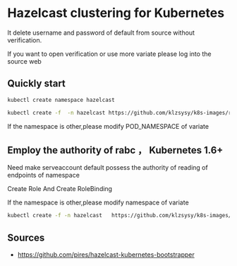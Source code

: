 # Hazelcast clustering for Kubernetes

It delete username and password of default from source without verification.

If you want to open verification or use more variate please log into the source web



## Quickly start

```bash
kubectl create namespace hazelcast

kubectl create -f  -n hazelcast https://github.com/klzsysy/k8s-images/raw/master/hazelcast-kubernetes/hazelcast-k8s.yaml

```

If the namespace is other,please modify POD_NAMESPACE of variate





## Employ the authority of rabc ， Kubernetes 1.6+

 Need make serveaccount default possess the authority of reading of endpoints of namespace

Create Role And Create RoleBinding

 If the namespace is other,please modify namespace of variate



```bash
kubectl create -f -n hazelcast   https://github.com/klzsysy/k8s-images/raw/master/hazelcast-kubernetes/hazelcast-RBAC.yaml

```

## Sources

- https://github.com/pires/hazelcast-kubernetes-bootstrapper